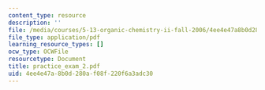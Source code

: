 ```yaml
---
content_type: resource
description: ''
file: /media/courses/5-13-organic-chemistry-ii-fall-2006/4ee4e47a8b0d280af08f220f6a3adc30_practice_exam_2.pdf
file_type: application/pdf
learning_resource_types: []
ocw_type: OCWFile
resourcetype: Document
title: practice_exam_2.pdf
uid: 4ee4e47a-8b0d-280a-f08f-220f6a3adc30
---
```

